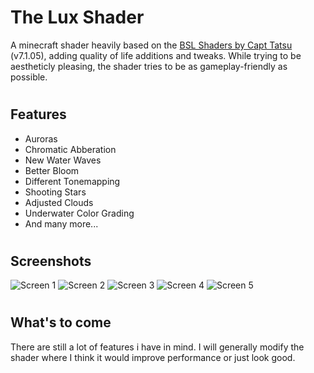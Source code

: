 # The Lux Shader

A minecraft shader heavily based on the [BSL Shaders by Capt Tatsu](https://bitslablab.com "Takes you to the BSL Website") (v7.1.05), adding quality of life additions and tweaks. While trying to be aestheticly pleasing, the shader tries to be as gameplay-friendly as possible.

#

## Features
* Auroras
* Chromatic Abberation
* New Water Waves
* Better Bloom
* Different Tonemapping
* Shooting Stars
* Adjusted Clouds
* Underwater Color Grading
* And many more...

#

## Screenshots
![Screen 1](img/1.png)
![Screen 2](img/2.png)
![Screen 3](img/3.png)
![Screen 4](img/4.png)
![Screen 5](img/5.png)

#

## What's to come
There are still a lot of features i have in mind. I will generally modify the shader where I think it would improve performance or just look good.

#